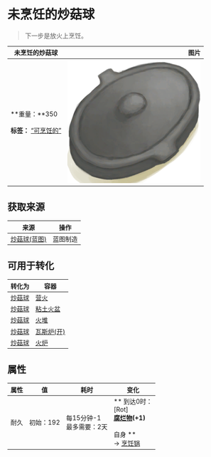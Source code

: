 # 未烹饪的炒菇球  
> 下一步是放火上烹饪。  
  
  未烹饪的炒菇球  |   图片   
 ----  |  ----:   
 **重量：**350<br><br>**标签：**	[“可烹饪的”](tag_Cookable.md)  |  <img decoding="async" src="Sprite/CookingPotClosed.png" href="a.md" style="max-width:300px;max-height:300px;">   
  
## 获取来源  
来源  |  操作  
----  |  ----  
[炒菇球(蓝图)](Bp_FriedPuffballs.md)  |  蓝图制造  
## 可用于转化  
转化为  |  容器  
----  |  ----  
[炒菇球](FriedPuffballs.md)  |  [营火](Campfire.md)  
[炒菇球](FriedPuffballs.md)  |  [粘土火盆](ClayFirePit.md)  
[炒菇球](FriedPuffballs.md)  |  [火堆](Fire.md)  
[炒菇球](FriedPuffballs.md)  |  [瓦斯炉(开)](GasCookerOn.md)  
[炒菇球](FriedPuffballs.md)  |  [火炉](Stove.md)  
## 属性   
属性  |  值  |  耗时  |  变化  
----  |  ----  |  ----  |  ----  
耐久  |  初始：192  |  每15分钟-1<br>最多需要：2天  |  ** 到达0时： **<br>** [Rot]  **<br>  [腐烂物](RottenRemains.md)(+1)<br><br>** 自身 **<br>→ [烹饪锅](CookingPot.md)  


<script>document.title="未烹饪的炒菇球 - 卡牌生存百科 Card Survival Wiki";</script>